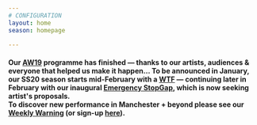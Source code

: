 ```yaml
---
# CONFIGURATION
layout: home
season: homepage

---
```

#### Our [AW19](/current/2019-autumnwinter) programme has finished — thanks to our artists, audiences & everyone that helped us make it happen… To be announced in January, our SS20 season starts mid-February with a <a href="http://thelowry.com/about-us/festivals-projects/take-a-risk/wtf-wednesday" target="_blank">WTF</a> — continuing later in February with our inaugural [Emergency StopGap](/hab/emergency), which is now seeking artist's proposals.<br>To discover new performance in Manchester + beyond please see our <a href="http://wordofwarning.posthaven.com" target="_blank">Weekly Warning</a> (or sign-up <a href="http://eepurl.com/i_Odb" target="_blank">here</a>).
